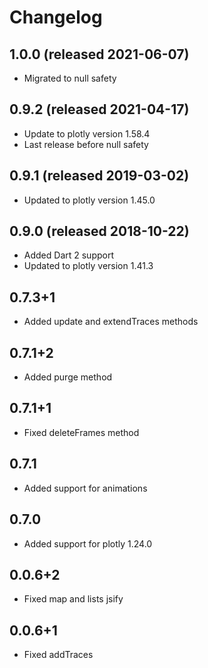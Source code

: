 # Changelog

## 1.0.0 (released 2021-06-07)
 - Migrated to null safety 

## 0.9.2 (released 2021-04-17)
 - Update to plotly version 1.58.4
 - Last release before null safety

## 0.9.1 (released 2019-03-02)
 - Updated to plotly version 1.45.0

## 0.9.0 (released 2018-10-22)
 - Added Dart 2 support
 - Updated to plotly version 1.41.3

## 0.7.3+1
 - Added update and extendTraces methods

## 0.7.1+2

 - Added purge method

## 0.7.1+1

 - Fixed deleteFrames method

## 0.7.1

 - Added support for animations

## 0.7.0

 - Added support for plotly 1.24.0

## 0.0.6+2

 - Fixed map and lists jsify

## 0.0.6+1

 - Fixed addTraces